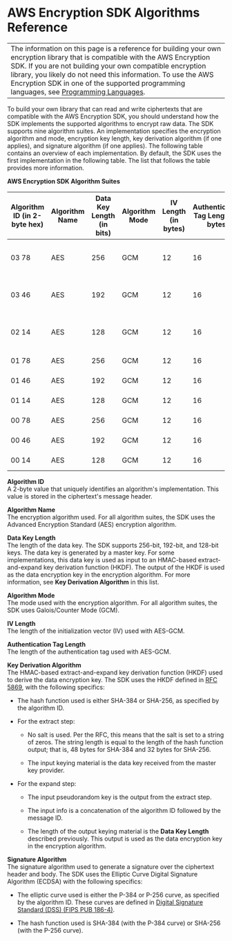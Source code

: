 # AWS Encryption SDK Algorithms Reference<a name="algorithms-reference"></a>


|  | 
| --- |
|  The information on this page is a reference for building your own encryption library that is compatible with the AWS Encryption SDK\. If you are not building your own compatible encryption library, you likely do not need this information\. To use the AWS Encryption SDK in one of the supported programming languages, see [Programming Languages](programming-languages.md)\.  | 

To build your own library that can read and write ciphertexts that are compatible with the AWS Encryption SDK, you should understand how the SDK implements the supported algorithms to encrypt raw data\. The SDK supports nine algorithm suites\. An implementation specifies the encryption algorithm and mode, encryption key length, key derivation algorithm \(if one applies\), and signature algorithm \(if one applies\)\. The following table contains an overview of each implementation\. By default, the SDK uses the first implementation in the following table\. The list that follows the table provides more information\.


**AWS Encryption SDK Algorithm Suites**  

| Algorithm ID \(in 2\-byte hex\) | Algorithm Name | Data Key Length \(in bits\) | Algorithm Mode | IV Length \(in bytes\) | Authentication Tag Length \(in bytes\) | Key Derivation Algorithm | Signature Algorithm | 
| --- | --- | --- | --- | --- | --- | --- | --- | 
| 03 78 | AES | 256 | GCM | 12 | 16 | HKDF with SHA\-384 | ECDSA with P\-384 and SHA\-384 | 
| 03 46 | AES | 192 | GCM | 12 | 16 | HKDF with SHA\-384 | ECDSA with P\-384 and SHA\-384 | 
| 02 14 | AES | 128 | GCM | 12 | 16 | HKDF with SHA\-256 | ECDSA with P\-256 and SHA\-256 | 
| 01 78 | AES | 256 | GCM | 12 | 16 | HKDF with SHA\-256 | Not applicable | 
| 01 46 | AES | 192 | GCM | 12 | 16 | HKDF with SHA\-256 | Not applicable | 
| 01 14 | AES | 128 | GCM | 12 | 16 | HKDF with SHA\-256 | Not applicable | 
| 00 78 | AES | 256 | GCM | 12 | 16 | Not applicable | Not applicable | 
| 00 46 | AES | 192 | GCM | 12 | 16 | Not applicable | Not applicable | 
| 00 14 | AES | 128 | GCM | 12 | 16 | Not applicable | Not applicable | 

**Algorithm ID**  
A 2\-byte value that uniquely identifies an algorithm's implementation\. This value is stored in the ciphertext's message header\.

**Algorithm Name**  
The encryption algorithm used\. For all algorithm suites, the SDK uses the Advanced Encryption Standard \(AES\) encryption algorithm\.

**Data Key Length**  
The length of the data key\. The SDK supports 256\-bit, 192\-bit, and 128\-bit keys\. The data key is generated by a master key\. For some implementations, this data key is used as input to an HMAC\-based extract\-and\-expand key derivation function \(HKDF\)\. The output of the HKDF is used as the data encryption key in the encryption algorithm\. For more information, see **Key Derivation Algorithm** in this list\.

**Algorithm Mode**  
The mode used with the encryption algorithm\. For all algorithm suites, the SDK uses Galois/Counter Mode \(GCM\)\.

**IV Length**  
The length of the initialization vector \(IV\) used with AES\-GCM\.

**Authentication Tag Length**  
The length of the authentication tag used with AES\-GCM\.

**Key Derivation Algorithm**  
The HMAC\-based extract\-and\-expand key derivation function \(HKDF\) used to derive the data encryption key\. The SDK uses the HKDF defined in [RFC 5869](https://tools.ietf.org/html/rfc5869), with the following specifics:  

+ The hash function used is either SHA\-384 or SHA\-256, as specified by the algorithm ID\.

+ For the extract step:

  + No salt is used\. Per the RFC, this means that the salt is set to a string of zeros\. The string length is equal to the length of the hash function output; that is, 48 bytes for SHA\-384 and 32 bytes for SHA\-256\.

  + The input keying material is the data key received from the master key provider\.

+ For the expand step:

  + The input pseudorandom key is the output from the extract step\.

  + The input info is a concatenation of the algorithm ID followed by the message ID\.

  + The length of the output keying material is the **Data Key Length** described previously\. This output is used as the data encryption key in the encryption algorithm\.

**Signature Algorithm**  
The signature algorithm used to generate a signature over the ciphertext header and body\. The SDK uses the Elliptic Curve Digital Signature Algorithm \(ECDSA\) with the following specifics:  

+ The elliptic curve used is either the P\-384 or P\-256 curve, as specified by the algorithm ID\. These curves are defined in [Digital Signature Standard \(DSS\) \(FIPS PUB 186\-4\)](http://doi.org/10.6028/NIST.FIPS.186-4)\.

+ The hash function used is SHA\-384 \(with the P\-384 curve\) or SHA\-256 \(with the P\-256 curve\)\.